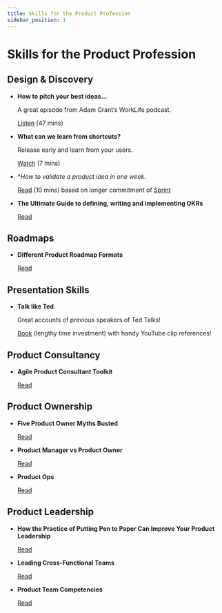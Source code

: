 ```yaml
---
title: Skills for the Product Profession
sidebar_position: 1
---
```


# Skills for the Product Profession

## Design & Discovery
- **How to pitch your best ideas…**  

  A great episode from Adam Grant’s WorkLife podcast. 
  
  [Listen](https://open.spotify.com/episode/5xIE5oOve5rrxN0OM9UvjW?si=df4f35de0215417a) (47 mins)

- **What can we learn from shortcuts?**  
 
  Release early and learn from your users. 
  
  [Watch](https://www.ted.com/talks/tom_hulme_what_can_we_learn_from_shortcuts) (7 mins)

- **How to *validate a product idea in one week.**  
 
  [Read](https://bootcamp.uxdesign.cc/how-to-validate-a-product-idea-in-a-week-82225c47a40b?gi=52da3919c18b) (10 mins) based on longer commitment of [Sprint](https://www.amazon.co.uk/Sprint-Solve-Problems-Test-Ideas/dp/0593076117/ref=sr_1_1?adgrpid=1181975898319241&hvadid=73873694082782&hvbmt=be&hvdev=c&hvlocphy=41949&hvnetw=o&hvqmt=e&hvtargid=kwd-73873628301387%3Aloc-188&hydadcr=24273_1843856&keywords=sprint+book&qid=1651836519&sr=8-1)

- **The Ultimate Guide to defining, writing and implementing OKRs**  

  [Read](https://hackernoon.com/the-ultimate-guide-to-defining-writing-and-implementing-okrs-3b2671e7b01a)

## Roadmaps

- **Different Product Roadmap Formats**  

  [Read](https://productcoalition.com/7-different-product-roadmap-formats-51bb4d802b1d?gi=a47c19aaf7a1)

## Presentation Skills
- **Talk like Ted.**  
  
  Great accounts of previous speakers of Ted Talks! 
  
  [Book](https://www.amazon.co.uk/Talk-Like-TED-Speaking-Secrets/dp/B01BI0W0EE/ref=sr_1_1?keywords=talk+like+ted+book&qid=1651833635&sprefix=talk+like+ted%2Caps%2C104&sr=8-1) (lengthy time investment) with handy YouTube clip references!

## Product Consultancy
- **Agile Product Consultant Toolkit**  

  [Read](https://productcoalition.com/the-agile-product-consulting-toolkit-b82e7eb41444)

## Product Ownership
- **Five Product Owner Myths Busted**  

  [Read](https://www.romanpichler.com/blog/five-product-owner-myths-busted/)

- **Product Manager vs Product Owner**  

  [Read](https://www.romanpichler.com/blog/product-manager-vs-product-owner/)

- **Product Ops**  

  [Read](https://www.mindtheproduct.com/why-product-operations-is-set-to-be-the-backbone-of-product-led-growth/)

## Product Leadership
- **How the Practice of Putting Pen to Paper Can Improve Your Product Leadership**  

  [Read](https://www.kateleto.com/articles/how-the-practice-of-putting-pen-to-paper-can-improve-your-product-leadership)

- **Leading Cross-Functional Teams**  

  [Read](https://www.bringthedonuts.com/essays/leading-cross-functional-teams.html)
- **Product Team Competencies**  

  [Read](https://nealcabage.com/framework/product-team-competencies/)

